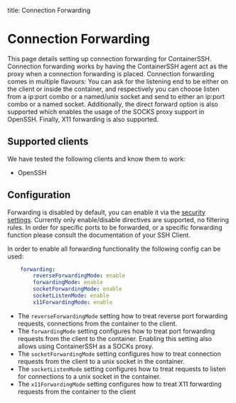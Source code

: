title: Connection Forwarding

<h1>Connection Forwarding</h1>

This page details setting up connection forwarding for ContainerSSH. Connection forwarding works by having the ContainerSSH agent act as the proxy when a connection forwarding is placed. Connection forwarding comes in multiple flavours: You can ask for the listening end to be either on the client or inside the container, and respectively you can choose listen from a ip:port combo or a named/unix socket and send to either an ip:port combo or a named socket. Additionally, the direct forward option is also supported which enables the usage of the SOCKS proxy support in OpenSSH. Finally, X11 forwarding is also supported.

## Supported clients

We have tested the following clients and know them to work:

- OpenSSH

## Configuration

Forwarding is disabled by default, you can enable it via the [security settings](./security.md). Currently only enable/disable directives are supported, no filtering rules. In order for specific ports to be forwarded, or a specific forwarding function please consult the documentation of your SSH Client. 

In order to enable all forwarding functionality the following config can be used:

```yaml
    forwarding:
        reverseForwardingMode: enable
        forwardingMode: enable
        socketForwardingMode: enable
        socketListenMode: enable
        x11ForwardingMode: enable
```

- The `reverseForwardingMode` setting how to treat reverse port forwarding requests, connections from the container to the client.
- The `forwardingMode` setting configures how to treat port forwarding requests from the client to the container. Enabling this setting also allows using ContainerSSH as a SOCKs proxy.
- The `socketForwardingMode` setting configures how to treat connection requests from the client to a unix socket in the container.
- The `socketListenMode` setting configures how to treat requests to listen for connections to a unix socket in the container.
- The `x11ForwardingMode` setting configures how to treat X11 forwarding requests from the container to the client